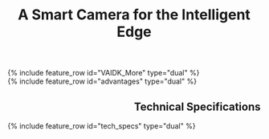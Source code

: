 ﻿---
layout: splash
permalink: /
title: A Smart Camera for the Intelligent Edge
header:
  overlay_color: "#5e616c"
  overlay_image: /assets/images/node-graphic.png
  image: /assets/images/camera-render-transparent-small.png
  alt: "Picture of the Vision AI DevKit camera hardware"
  actions:
    - label: "Order <i class='fas fa-chevron-right'></i>"
      url: "https://www.arrow.com/en/products/eic-ms-vision-500/einfochips-limited"
excerpt: >
  Jumpstart your Azure vision machine learning journey today
VAIDK_More:
  - title: "Start fast"
    excerpt: |
      Get up and running in minutes using the [tutorial project](https://aka.ms/VAIDKGetStarted-Landing/), regardless of your current skill level with vision machine learning.
      # Build fast
      * New to Vision ML? Waiting for your DevKit? Let [Azure Custom Vision Service](https://azure.github.io/Vision-AI-DevKit-Pages/docs/Create_Train_Vision_ML_Project/){:target="_blank"} do the hard work, starting with only a few labeled images.
      * Experienced with vision ML? Use [Jupyter notebooks](https://jupyter.org/){:target="_blank"} and [Visual Studio Code](https://azure.github.io/Vision-AI-DevKit-Pages/docs/SetUp_VS_Code/) create and train your custom vision ML models.
      * Already have a vision ML model? Convert and deploy models from many existing formats.

      # Deploy fast
      [Azure IoT Edge](https://azure.github.io/Vision-AI-DevKit-Pages/docs/Deploy_Model_IoT_Hub/){:target="_blank"} can push your vision ML models to the Vision AI DevKit with ease, whether the camera is on your desk or in another country.        

  - title: "Prove your concept"
    excerpt: |
      With the Vision AI DevKit and Azure services, quickly take your project from concept to reality.

      # Join the Community
      Get help and help others with Vision ML projects by joining our [Tech Community](https://aka.ms/VAIDK-IoTTechCommunity){:target="_blank"}
      # Intelligent Edge: Fast local processing, backed by the power of the cloud 
      As an [Intelligent Edge device](https://azure.microsoft.com/en-us/overview/future-of-cloud/){:target="_blank"}, the Vision AI DevKit runs your vision ML models locally for fast image inference. You can add business logic to your concept, sending only the most important data to the cloud for more advanced processing and response.
     
advantages:
  - video_path: https://easstandardhosting123.blob.core.windows.net/asset-0a1504fe-8b97-4e8f-a312-2a5eef36c891/Vision_AI_101418.mp4?sv=2015-07-08&sr=c&si=1da79a8d-775c-4a56-af1a-173c36a1823b&sig=W7ACJX%2F0FrlqxYg7TlPfjojO3Ajf%2FiHy7eW4%2FfgK%2BAk%3D&st=2018-10-25T01%3A49%3A06Z&se=2118-10-25T01%3A49%3A06Z
    video_poster: /assets/images/Video_poster.png

  - title: "<img src='assets/images/msft-logo-gray.svg' alt='Microsoft' style='max-width: 160px'>"
    excerpt: >
        As an Azure IoT starter kit, the Vision AI DevKit can use the [Azure Machine Learning service](https://azure.microsoft.com/en-us/services/machine-learning-service/) to build, train and deploy AI models. Packaged into containers, these models are executed on the camera using [Azure IoT Edge](https://azure.microsoft.com/en-us/services/iot-edge/).<br><br><br>

        <img src='assets/images/qualcomm-logo-blue.png' alt='Qualcomm' style='max-width: 125px'><br><br>

        The Vision AI DevKit features the [Qualcomm Visual Intelligence Platform](https://www.qualcomm.com/news/onq/2018/05/07/qualcomm-vision-intelligence-platform-microsoft-azure-bring-edge-ai-solution){:target="_blank"} for hardware acceleration of AI models to deliver superior inferencing performance.<br><br><br>

tech_specs:
  - title: "<img src='assets/images/Peabody_spec_image.png' alt='Vision AI DevKit device image'>"

  - title: "<img src='assets/images/Peabody_spec_image2.png' alt='Vision AI DevKit specs'>"

tech_specs_title:
  - title: "Technical Specs"
---

<div class="feature__outer_wrapper">
{% include feature_row id="VAIDK_More" type="dual" %}
</div>

<div class="feature__outer_wrapper">
{% include feature_row id="advantages" type="dual" %}
</div>

<div class="feature__outer_wrapper">
<h2 style="text-align: right;" font-size="1.25em">Technical Specifications</h2>
{% include feature_row id="tech_specs" type="dual" %}

</div>

